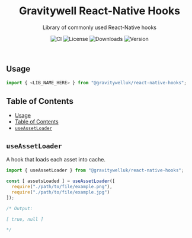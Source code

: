 <h1 align="center">Gravitywell React-Native Hooks</h1>
<p align="center">Library of commonly used React-Native hooks</p>
<p align="center">
  <img src="https://img.shields.io/github/workflow/status/GravitywellUK/packages/CI/master" alt="CI" />
  <img src="https://img.shields.io/github/license/gravitywelluk/packages" alt="License" />
  <img src="https://img.shields.io/npm/dm/@gravitywelluk/react-native-hooks" alt="Downloads" />
  <img src="https://img.shields.io/npm/v/@gravitywelluk/react-native-hooks" alt="Version" />
</p>
<br />

## Usage

```typescript
import { <LIB_NAME_HERE> } from "@gravitywelluk/react-native-hooks";
```

## Table of Contents
- [Usage](#usage)
- [Table of Contents](#table-of-contents)
- [`useAssetLoader`](#useassetloader)

## `useAssetLoader`

A hook that loads each asset into cache.

```typescript
import { useAssetLoader } from "@gravitywelluk/react-native-hooks";

const [ assetsLoaded ] = useAssetLoader([
  require("./path/to/file/example.png"),
  require("./path/to/file/example.jpg")
]);

/* Output:

[ true, null ]

*/
```
